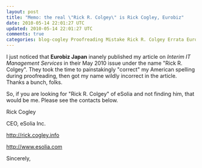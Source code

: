 ```yaml
---           
layout: post
title: "Memo: the real \"Rick R. Colgey\" is Rick Cogley, Eurobiz"
date: 2010-05-14 22:01:27 UTC
updated: 2010-05-14 22:01:27 UTC
comments: true
categories: blog-cogley Proofreading Mistake Rick R. Colgey Errata Eurobiz
---
```

 

I just noticed that **Eurobiz Japan** inanely published my article on _Interim IT Management Services_ in their May 2010 issue under the name "Rick R. Colgey". They took the time to painstakingly "correct" my American spelling during proofreading, then got my name wildly incorrect in the article. Thanks a bunch, folks. 


So, if you are looking for "Rick R. Colgey" of eSolia and not finding him, that would be me. Please see the contacts below.


> 


Rick Cogley


CEO, eSolia Inc.


http://rick.cogley.info


http://www.esolia.com 





Sincerely,

